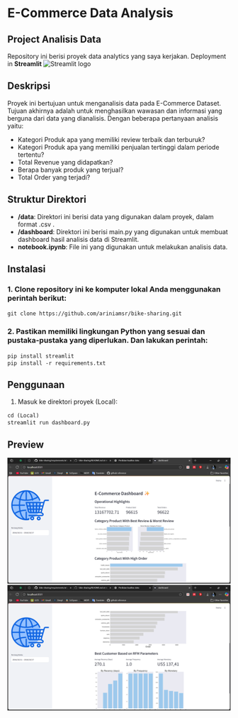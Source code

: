 # E-Commerce Data Analysis

## Project Analisis Data

Repository ini berisi proyek data analytics yang saya kerjakan. Deployment in **Streamlit** <img src="https://user-images.githubusercontent.com/7164864/217935870-c0bc60a3-6fc0-4047-b011-7b4c59488c91.png" alt="Streamlit logo"></img>

## Deskripsi

Proyek ini bertujuan untuk menganalisis data pada E-Commerce Dataset. Tujuan akhirnya adalah untuk menghasilkan wawasan dan informasi yang berguna dari data yang dianalisis.
Dengan beberapa pertanyaan analisis yaitu:
- Kategori Produk apa yang memiliki review terbaik dan terburuk?
- Kategori Produk apa yang memiliki penjualan tertinggi dalam periode tertentu?
- Total Revenue yang didapatkan?
- Berapa banyak produk yang terjual?
- Total Order yang terjadi?


## Struktur Direktori

- **/data**: Direktori ini berisi data yang digunakan dalam proyek, dalam format .csv .
- **/dashboard**: Direktori ini berisi main.py yang digunakan untuk membuat dashboard hasil analisis data di Streamlit.
- **notebook.ipynb**: File ini yang digunakan untuk melakukan analisis data.

## Instalasi

### 1. Clone repository ini ke komputer lokal Anda menggunakan perintah berikut:

   ```shell
   git clone https://github.com/ariniamsr/bike-sharing.git
   ```

### 2. Pastikan memiliki lingkungan Python yang sesuai dan pustaka-pustaka yang diperlukan. Dan lakukan perintah:

  ```shell
  pip install streamlit
  pip install -r requirements.txt
  ```

## Penggunaan
1. Masuk ke direktori proyek (Local):

 ```shell
 cd (Local)
 streamlit run dashboard.py
 ```

## Preview
![E-Commerce Data Analysis Streamlit Preview 1](https://github.com/ricardosimor/Data-Analyst-Project---Dicoding/blob/bcbd19661207b7daa074a80471bc45aa13fb4ec2/Preview1.png)
![E-Commerce Data Analysis Streamlit Preview 2](https://github.com/ricardosimor/Data-Analyst-Project---Dicoding/blob/bcbd19661207b7daa074a80471bc45aa13fb4ec2/Preview2.png)


